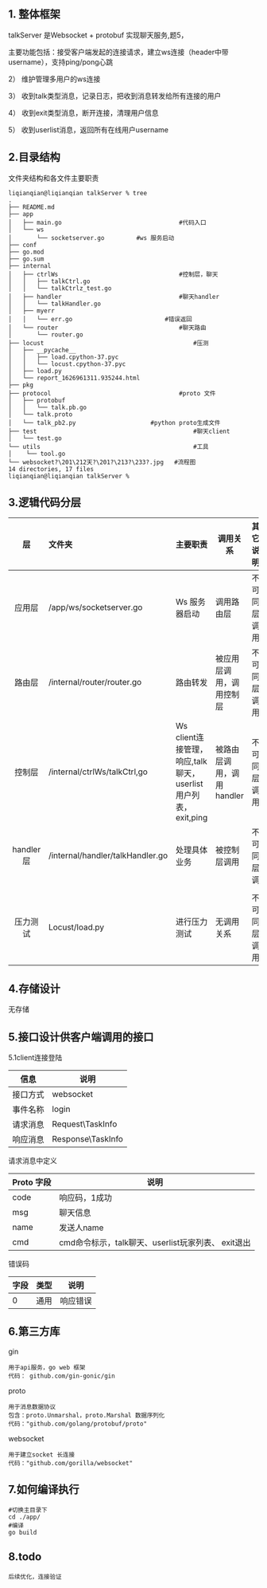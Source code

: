 ## 1. 整体框架
talkServer 是Websocket + protobuf 实现聊天服务,题5，

主要功能包括：接受客户端发起的连接请求，建立ws连接（header中带username），支持ping/pong心跳

2） 维护管理多用户的ws连接

3） 收到talk类型消息，记录日志，把收到消息转发给所有连接的用户

4） 收到exit类型消息，断开连接，清理用户信息

5） 收到userlist消息，返回所有在线用户username

## 2.目录结构

文件夹结构和各文件主要职责

```
liqianqian@liqianqian talkServer % tree
.
├── README.md
├── app
│   ├── main.go									#代码入口
│   └── ws
│       └── socketserver.go			#ws 服务启动
├── conf
├── go.mod
├── go.sum
├── internal
│   ├── ctrlWs									#控制层，聊天
│   │   ├── talkCtrl.go
│   │   └── talkCtrlz_test.go
│   ├── handler									#聊天handler
│   │   └── talkHandler.go
│   ├── myerr
│   │   └── err.go							#错误返回
│   └── router									#聊天路由
│       └── router.go
├── locust											#压测
│   ├── __pycache__
│   │   ├── load.cpython-37.pyc
│   │   └── locust.cpython-37.pyc
│   ├── load.py
│   └── report_1626961311.935244.html
├── pkg
├── protocol									#proto 文件
│   ├── protobuf
│   │   └── talk.pb.go
│   └── talk.proto
│   └── talk_pb2.py						#python proto生成文件
├── test											#聊天client 
│   └── test.go
└── utils											#工具
│    └── tool.go
└── websocket?\201\212天?\201?\213?\233?.jpg   #流程图
14 directories, 17 files
liqianqian@liqianqian talkServer % 
```

## 3.逻辑代码分层

|    层     | 文件夹                           | 主要职责                                                     | 调用关系                  | 其它说明     |
| :-------: | :------------------------------- | ------------------------------------------------------------ | ------------------------- | ------------ |
|  应用层   | /app/ws/socketserver.go          | Ws 服务器启动                                                | 调用路由层                | 不可同层调用 |
|  路由层   | /internal/router/router.go       | 路由转发                                                     | 被应用层调用，调用控制层  | 不可同层调用 |
|  控制层   | /internal/ctrlWs/talkCtrl,go     | Ws client连接管理，响应,talk聊天，userlist 用户列表，exit,ping | 被路由层调用，调用handler | 不可同层调用 |
| handler层 | /internal/handler/talkHandler.go | 处理具体业务                                                 | 被控制层调用              | 不可同层调   |
|           |                                  |                                                              |                           |              |
| 压力测试  | Locust/load.py                   | 进行压力测试                                                 | 无调用关系                | 不可同层调用 |

## 4.存储设计

无存储

## 5.接口设计供客户端调用的接口

5.1client连接登陆

| 信息     | 说明              |
| -------- | ----------------- |
| 接口方式 | websocket         |
| 事件名称 | login             |
| 请求消息 | Request\TaskInfo  |
| 响应消息 | Response\TaskInfo |

请求消息中定义

| Proto 字段 | 说明                                                |
| ---------- | --------------------------------------------------- |
| code       | 响应码，1成功                                       |
| msg        | 聊天信息                                            |
| name       | 发送人name                                          |
| cmd        | cmd命令标示，talk聊天、userlist玩家列表、  exit退出 |

错误码

| 字段 | 类型 | 说明     |
| ---- | ---- | -------- |
| 0    | 通用 | 响应错误 |

## 6.第三方库

gin

```
用于api服务，go web 框架
代码： github.com/gin-gonic/gin

```

proto

```
用于消息数据协议
包含：proto.Unmarshal，proto.Marshal 数据序列化
代码："github.com/golang/protobuf/proto"

```

websocket

```
用于建立socket 长连接
代码："github.com/gorilla/websocket"
```

## 7.如何编译执行

```
#切换主目录下
cd ./app/
#编译
go build
```

## 8.todo 

```
后续优化，连接验证
```





